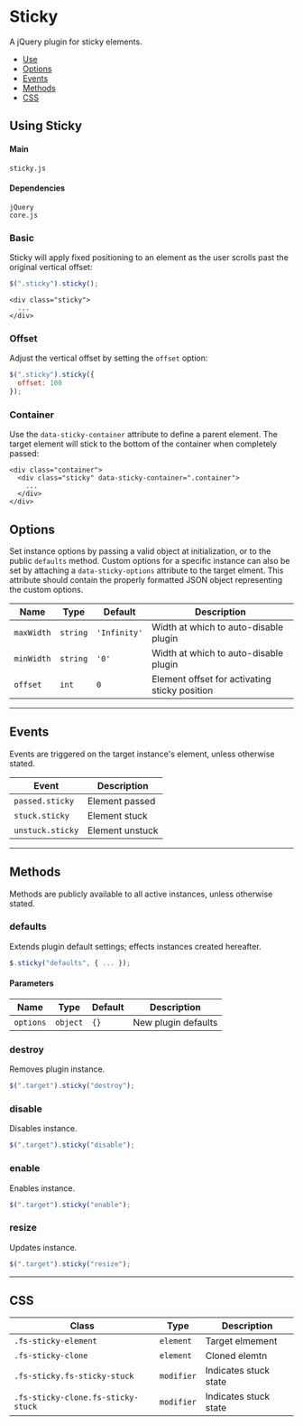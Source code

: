 # Sticky

A jQuery plugin for sticky elements.

<!-- HEADER END -->

<!-- NAV START -->

* [Use](#use)
* [Options](#options)
* [Events](#events)
* [Methods](#methods)
* [CSS](#css)

<!-- NAV END -->

<!-- DEMO BUTTON -->

<a name="use"></a>

## Using Sticky


#### Main

```markup
sticky.js
```


#### Dependencies

```markup
jQuery
core.js
```

### Basic

Sticky will apply fixed positioning to an element as the user scrolls past the original vertical offset:

```javascript
$(".sticky").sticky();
```

```markup
<div class="sticky">
  ...
</div>
```

### Offset

Adjust the vertical offset by setting the `offset` option:

```javascript
$(".sticky").sticky({
  offset: 100
});
```

### Container

Use the `data-sticky-container` attribute to define a parent element. The target element will stick to the bottom of the container when completely passed:

```markup
<div class="container">
  <div class="sticky" data-sticky-container=".container">
    ...
  </div>
</div>
```



<a name="options"></a>

## Options

Set instance options by passing a valid object at initialization, or to the public `defaults` method. Custom options for a specific instance can also be set by attaching a `data-sticky-options` attribute to the target elment. This attribute should contain the properly formatted JSON object representing the custom options.

| Name | Type | Default | Description |
| --- | --- | --- | --- |
| `maxWidth` | `string` | `'Infinity'` | Width at which to auto-disable plugin |
| `minWidth` | `string` | `'0'` | Width at which to auto-disable plugin |
| `offset` | `int` | `0` | Element offset for activating sticky position |

<hr>
<a name="events"></a>

## Events

Events are triggered on the target instance's element, unless otherwise stated.

| Event | Description |
| --- | --- |
| `passed.sticky` | Element passed |
| `stuck.sticky` | Element stuck |
| `unstuck.sticky` | Element unstuck |

<hr>
<a name="methods"></a>

## Methods

Methods are publicly available to all active instances, unless otherwise stated.

### defaults

Extends plugin default settings; effects instances created hereafter.

```javascript
$.sticky("defaults", { ... });
```

#### Parameters

| Name | Type | Default | Description |
| --- | --- | --- | --- |
| `options` | `object` | `{}` | New plugin defaults |

### destroy

Removes plugin instance.

```javascript
$(".target").sticky("destroy");
```

### disable

Disables instance.

```javascript
$(".target").sticky("disable");
```

### enable

Enables instance.

```javascript
$(".target").sticky("enable");
```

### resize

Updates instance.

```javascript
$(".target").sticky("resize");
```

<hr>
<a name="css"></a>

## CSS

| Class | Type | Description |
| --- | --- | --- |
| `.fs-sticky-element` | `element` | Target elmement |
| `.fs-sticky-clone` | `element` | Cloned elemtn |
| `.fs-sticky.fs-sticky-stuck` | `modifier` | Indicates stuck state |
| `.fs-sticky-clone.fs-sticky-stuck` | `modifier` | Indicates stuck state |

